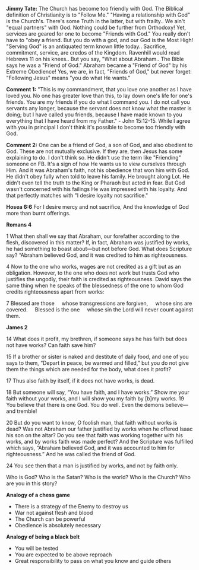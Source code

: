 **Jimmy Tate:**
The Church has become too friendly with God.
The Biblical definition of Christianity is to "Follow Me."
"Having a relationship with God" is the Church's.
There's some Truth in the latter, but with frailty..
We ain't "equal partners" with God.
Nothing could be further from Orthodoxy!
Yet, services are geared for one to become "Friends with
God."
You really don't have to "obey a friend.
But you do with a god, and our God is the Most High!
"Serving God" is an antiquated term known little today..
Sacrifice, commitment, service, are credos of the
Kingdom.
Ravenhill would read Hebrews 11 on his knees..
But you say,
"What about Abraham..
The Bible says he was a
"Friend of God."
Abraham became a "Friend of God" by his Extreme
Obedience!
Yes, we are, in fact, "Friends of God," but never forget:
"Following Jesus" means "you do what He wants."

**Comment 1:**
"This is my commandment, that you love one
another as I have loved you. No one has
greater love than this, to lay down one's life for
one's friends. You are my friends if you do
what I command you. I do not call you servants
any longer, because the servant does not
know what the master is doing; but I have
called you friends, because I have made
known to you everything that I have heard
from my Father." - John 15:12-15. While I agree with
you in principal I don't think it's possible to
become too friendly with God.

**Comment 2:**
One can be a friend of God, a son of God, and
also obedient to God. These are not mutually
exclusive. If they are, then Jesus has some
explaining to do. I don't think so. He didn't use
the term like "Friending" someone on FB. It's a
sign of how He wants us to view ourselves
through Him. And it was Abraham's faith, not his obedience
that won him with God. He didn't obey fully
when told to leave his family. He brought along
Lot. He didn't even tell the truth to the King or
Pharaoh but acted in fear. But God wasn't
concerned with his failings He was impressed
with his loyalty. And that perfectly matches
with "I desire loyalty not sacrifice."

**Hosea 6:6**
For I desire mercy and not sacrifice,
And the knowledge of God more than burnt offerings.

**Romans 4**

1 What then shall we say that Abraham, our forefather according to the flesh, discovered in this matter? If, in fact, Abraham was justified by works, he had something to boast about—but not before God. What does Scripture say? “Abraham believed God, and it was credited to him as righteousness.

4 Now to the one who works, wages are not credited as a gift but as an obligation. However, to the one who does not work but trusts God who justifies the ungodly, their faith is credited as righteousness. David says the same thing when he speaks of the blessedness of the one to whom God credits righteousness apart from works:

7 Blessed are those
    whose transgressions are forgiven,
    whose sins are covered.
    Blessed is the one
    whose sin the Lord will never count against them.

**James 2**

14 What does it profit, my brethren, if someone says he has faith but does not have works? Can faith save him?

15 If a brother or sister is naked and destitute of daily food, and one of you says to them, “Depart in peace, be warmed and filled,” but you do not give them the things which are needed for the body, what does it profit?

17 Thus also faith by itself, if it does not have works, is dead.

18 But someone will say, “You have faith, and I have works.” Show me your faith without your works, and I will show you my faith by [b]my works. 19 You believe that there is one God. You do well. Even the demons believe—and tremble!

20 But do you want to know, O foolish man, that faith without works is dead? Was not Abraham our father justified by works when he offered Isaac his son on the altar? Do you see that faith was working together with his works, and by works faith was made perfect? And the Scripture was fulfilled which says, “Abraham believed God, and it was accounted to him for righteousness.” And he was called the friend of God.

24 You see then that a man is justified by works, and not by faith only.

Who is God?
Who is the Satan?
Who is the world?
Who is the Church?
Who are you in this story?

**Analogy of a chess game**

- There is a strategy of the Enemy to destroy us
- War not against flesh and blood
- The Church can be powerful
- Obedience is absolutely necessary

**Analogy of being a black belt**

- You will be tested
- You are expected to be above reproach
- Great responsibility to pass on what you know and guide others